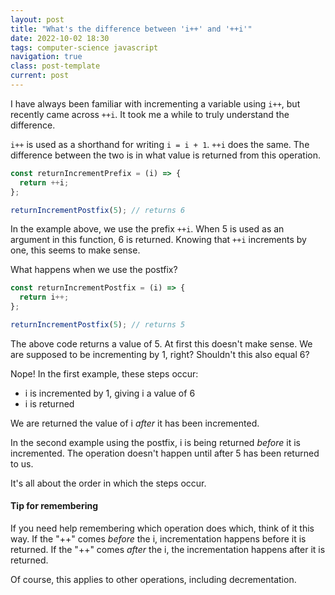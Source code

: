 ```yaml
---
layout: post
title: "What's the difference between 'i++' and '++i'"
date: 2022-10-02 18:30
tags: computer-science javascript
navigation: true
class: post-template
current: post
---
```


I have always been familiar with incrementing a variable using `i++`, but recently came across `++i`. It took me a while to truly understand the difference.

`i++` is used as a shorthand for writing `i = i + 1`. `++i` does the same. The difference between the two is in what value is returned from this operation.

```js
const returnIncrementPrefix = (i) => {
  return ++i;
};

returnIncrementPostfix(5); // returns 6
```

In the example above, we use the prefix `++i`. When 5 is used as an argument in this function, 6 is returned. Knowing that `++i` increments by one, this seems to make sense.

What happens when we use the postfix?

```js
const returnIncrementPostfix = (i) => {
  return i++;
};

returnIncrementPostfix(5); // returns 5
```

The above code returns a value of 5. At first this doesn't make sense. We are supposed to be incrementing by 1, right? Shouldn't this also equal 6?

Nope! In the first example, these steps occur:

- i is incremented by 1, giving i a value of 6
- i is returned

We are returned the value of i <em>after</em> it has been incremented.

In the second example using the postfix, i is being returned <em>before</em> it is incremented. The operation doesn't happen until after 5 has been returned to us.

It's all about the order in which the steps occur.

#### Tip for remembering

If you need help remembering which operation does which, think of it this way. If the "++" comes <em>before</em> the i, incrementation happens before it is returned. If the "++" comes <em>after</em> the i, the incrementation happens after it is returned.

Of course, this applies to other operations, including decrementation.
